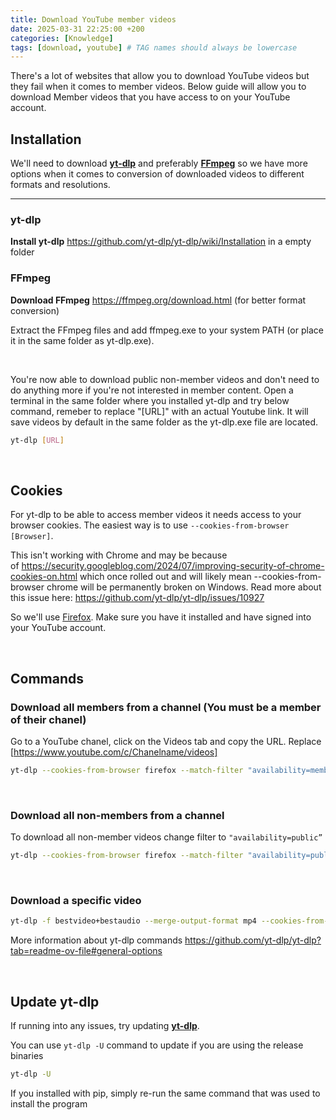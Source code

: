 ```yaml
---
title: Download YouTube member videos
date: 2025-03-31 22:25:00 +200
categories: [Knowledge]
tags: [download, youtube] # TAG names should always be lowercase
---
```


There's a lot of websites that allow you to download YouTube videos but they fail when it comes to member videos.
Below guide will allow you to download Member videos that you have access to on your YouTube account.

## Installation

We'll need to download **[yt-dlp](https://github.com/yt-dlp/yt-dlp/wiki/Installation)** and preferably **[FFmpeg](https://ffmpeg.org/download.html)** so we have more options when it comes to conversion of downloaded videos to different formats and resolutions.

---

### yt-dlp

**Install yt-dlp** <https://github.com/yt-dlp/yt-dlp/wiki/Installation> in a empty folder

### FFmpeg

**Download FFmpeg** <https://ffmpeg.org/download.html> (for better format conversion)

Extract the FFmpeg files and add ffmpeg.exe to your system PATH (or place it in the same folder as yt-dlp.exe).

&nbsp;

You're now able to download public non-member videos and don't need to do anything more if you're not interested in member content.
Open a terminal in the same folder where you installed yt-dlp and try below command, remeber to replace "[URL]" with an actual Youtube link. It will save videos by default in the same folder as the yt-dlp.exe file are located.

```bash
yt-dlp [URL]
```

&nbsp;

## Cookies

For yt-dlp to be able to access member videos it needs access to your browser cookies.
The easiest way is to use `--cookies-from-browser [Browser]`.

This isn't working with Chrome and may be because of <https://security.googleblog.com/2024/07/improving-security-of-chrome-cookies-on.html> which once rolled out and will likely mean --cookies-from-browser chrome will be permanently broken on Windows. Read more about this issue here: <https://github.com/yt-dlp/yt-dlp/issues/10927>

So we'll use [Firefox](https://www.mozilla.org/en-GB/firefox/new/).
Make sure you have it installed and have signed into your YouTube account.

&nbsp;

## Commands

### Download all members from a channel (You must be a member of their chanel)

Go to a YouTube chanel, click on the Videos tab and copy the URL. Replace [https://www.youtube.com/c/Chanelname/videos]

```bash
yt-dlp --cookies-from-browser firefox --match-filter "availability=members" -f bestvideo+bestaudio --merge-output-format mp4 [https://www.youtube.com/c/Chanelname/videos]
```

&nbsp;

### Download all non-members from a channel

To download all non-member videos change filter to `"availability=public”`

```bash
yt-dlp --cookies-from-browser firefox --match-filter "availability=public" -f bestvideo+bestaudio --merge-output-format mp4 [https://www.youtube.com/c/Chanelname/videos] 
```

&nbsp;

### Download a specific video

```bash
yt-dlp -f bestvideo+bestaudio --merge-output-format mp4 --cookies-from-browser firefox [VIDEO_URL]
```

More information about yt-dlp commands <https://github.com/yt-dlp/yt-dlp?tab=readme-ov-file#general-options>

&nbsp;

## Update yt-dlp

If running into any issues, try updating **[yt-dlp](https://github.com/yt-dlp/yt-dlp)**.

You can use `yt-dlp -U` command to update if you are using the release binaries

```bash
yt-dlp -U
```

If you installed with pip, simply re-run the same command that was used to install the program

<!--
There's two alternatives, to save your cookies from the browser in a file or give it direct access from the browser itself.

If they are manually saved to a file it will expire and needs to be updated after they expire.
I recomend giving direct access which won't need to be updated at the moment dosen't work with chrome

Exported chrome cookies with [**Get cookies.txt LOCALLY](https://chromewebstore.google.com/detail/get-cookiestxt-locally/cclelndahbckbenkjhflpdbgdldlbecc)** and saved them in a ****`cookies.txt` file in the same folder (more info about [**cookies**](https://www.reddit.com/r/youtubedl/wiki/cookies/))

~~or --cookies-from-browser chrome [Note! Chrome needs to be closed]~~

So if using the browser instead of manually downloading a file with browser cookies that will expire after a short period of time, download Firefox and sign into your google account in YouTube

Replace `--cookies cookies.txt` With `--cookies-from-browser firefox` in below commands
-->